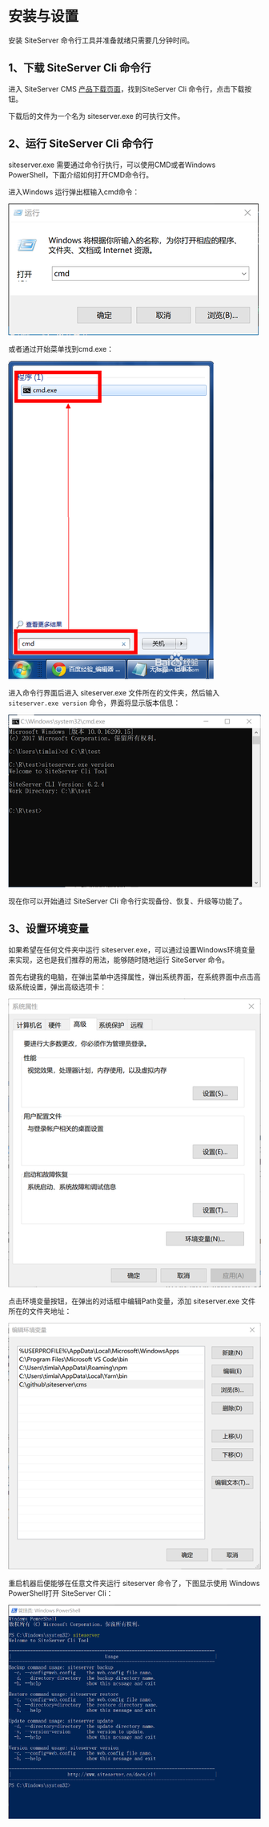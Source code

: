 # 安装与设置

安装 SiteServer 命令行工具并准备就绪只需要几分钟时间。

## 1、下载 SiteServer Cli 命令行

进入 SiteServer CMS [产品下载页面](http://cms.siteserver.cn/download.html)，找到SiteServer Cli 命令行，点击下载按钮。

下载后的文件为一个名为 siteserver.exe 的可执行文件。

## 2、运行 SiteServer Cli 命令行

siteserver.exe 需要通过命令行执行，可以使用CMD或者Windows PowerShell，下面介绍如何打开CMD命令行。

进入Windows 运行弹出框输入cmd命令：

![](assets/setup/01.png)

或者通过开始菜单找到cmd.exe：

![](assets/setup/02.jpg)

进入命令行界面后进入 siteserver.exe 文件所在的文件夹，然后输入 `siteserver.exe version` 命令，界面将显示版本信息：

![](assets/setup/03.png)

现在你可以开始通过 SiteServer Cli 命令行实现备份、恢复、升级等功能了。

## 3、设置环境变量

如果希望在任何文件夹中运行 siteserver.exe，可以通过设置Windows环境变量来实现，这也是我们推荐的用法，能够随时随地运行 SiteServer 命令。

首先右键我的电脑，在弹出菜单中选择属性，弹出系统界面，在系统界面中点击高级系统设置，弹出高级选项卡：

![](assets/setup/04.png)

点击环境变量按钮，在弹出的对话框中编辑Path变量，添加 siteserver.exe 文件所在的文件夹地址：

![](assets/setup/05.png)

重启机器后便能够在任意文件夹运行 siteserver 命令了，下图显示使用 Windows PowerShell打开 SiteServer Cli：

![](assets/setup/06.png)